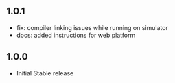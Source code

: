 ## 1.0.1

- fix: compiler linking issues while running on simulator
- docs: added instructions for web platform

## 1.0.0

- Initial Stable release
